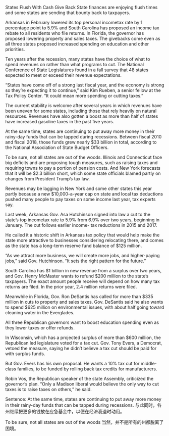 States Flush With Cash Give Back
State finances are enjoying flush times and some states are sending that bounty back to taxpayers.

Arkansas in February lowered its top personal incometax rate by 1 percentage point to 5.9% and South Carolina has proposed an income tax rebate to all residents who file returns. In Florida, the governor has proposed lowering property and sales taxes. The givebacks come even as all three states proposed increased spending on education and other priorities.

Ten years after the recession, many states have the choice of what to spend revenues on rather than what programs to cut. The National Conference of State Legislatures found in a fall survey that 48 states expected to meet or exceed their revenue expectations.

“States have come off of a strong last fiscal year, and the economy is strong so they’re expecting it to continue,” said Kim Rueben, a senior fellow at the Tax Policy Center. “It could mean more spending or cutting taxes.”

The current stability is welcome after several years in which revenues have been uneven for some states, including those that rely heavily on natural resources. Revenues have also gotten a boost as more than half of states have increased gasoline taxes in the past five years.

At the same time, states are continuing to put away more money in their rainy-day funds that can be tapped during recessions. Between fiscal 2010 and fiscal 2018, those funds grew nearly $33 billion in total, according to the National Association of State Budget Officers.

To be sure, not all states are out of the woods. Illinois and Connecticut face big deficits and are proposing tough measures, such as raising taxes and requiring towns to pay a portion of pension costs. And New York forecasts that it will be $2.3 billion short, which some state officials blamed partly on changes from President Trump’s tax law.

Revenues may be lagging in New York and some other states this year partly because a new $10,000-a-year cap on state and local tax deductions pushed many people to pay taxes on some income last year, tax experts say.

Last week, Arkansas Gov. Asa Hutchinson signed into law a cut to the state’s top incometax rate to 5.9% from 6.9% over two years, beginning in January. The cut follows earlier income- tax reductions in 2015 and 2017.

He called it a historic shift in Arkansas tax policy that would help make the state more attractive to businesses considering relocating there, and comes as the state has a long-term reserve fund balance of $125 million.

“As we attract more business, we will create more jobs, and higher-paying jobs,” said Gov. Hutchinson. “It sets the right pattern for the future.”

South Carolina has $1 billion in new revenue from a surplus over two years, and Gov. Henry McMaster wants to refund $200 million to the state’s taxpayers. The exact amount people receive will depend on how many tax returns are filed. In the prior year, 2.4 million returns were filed.

Meanwhile in Florida, Gov. Ron DeSantis has called for more than $335 million in cuts to property and sales taxes. Gov. DeSantis said he also wants to spend $625 million on environmental issues, with about half going toward cleaning water in the Everglades.

All three Republican governors want to boost education spending even as they lower taxes or offer refunds.

In Wisconsin, which has a projected surplus of more than $600 million, the Republican led legislature voted for a tax cut. Gov. Tony Evers, a Democrat, vetoed the measure, saying he didn’t believe a tax cut should be paid for with surplus funds.

But Gov. Evers has his own proposal. He wants a 10% tax cut for middle-class families, to be funded by rolling back tax credits for manufacturers.

Robin Vos, the Republican speaker of the state Assembly, criticized the governor’s plan. “Only a Madison liberal would believe the only way to cut taxes is to raise taxes on others,” he said.

Sentence:
At the same time, states are continuing to put away more money in their rainy-day funds that can be tapped during recessions.
与此同时，各州继续把更多的钱放在应急基金中，以便在经济衰退时动用。

To be sure, not all states are out of the woods
当然，并不是所有的州都脱离了困境。
